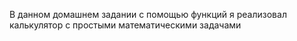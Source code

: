 В данном домашнем задании с помощью функций я реализовал калькулятор с простыми математическими задачами